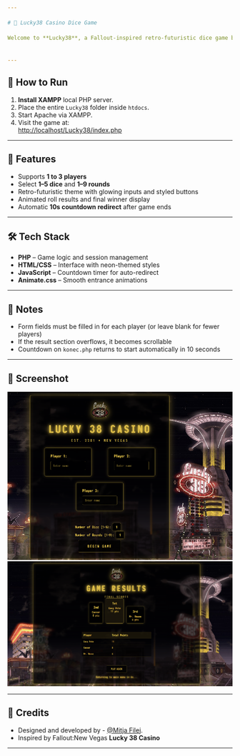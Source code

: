 ```yaml
---

# 🎲 Lucky38 Casino Dice Game

Welcome to **Lucky38**, a Fallout-inspired retro-futuristic dice game built in PHP. This project lets 1–3 players roll dice over multiple rounds to determine the ultimate high roller. The visual style pays tribute to the iconic Lucky 38 casino from New Vegas.


---
```


## 🚀 How to Run

1. **Install XAMPP** local PHP server.
2. Place the entire `Lucky38` folder inside `htdocs`.
3. Start Apache via XAMPP.
4. Visit the game at:  
   [http://localhost/Lucky38/index.php](http://localhost/Lucky38/index.php)

---

## 🧩 Features

- Supports **1 to 3 players**
- Select **1–5 dice** and **1–9 rounds**
- Retro-futuristic theme with glowing inputs and styled buttons
- Animated roll results and final winner display
- Automatic **10s countdown redirect** after game ends

---

## 🛠 Tech Stack

- **PHP** – Game logic and session management
- **HTML/CSS** – Interface with neon-themed styles
- **JavaScript** – Countdown timer for auto-redirect
- **Animate.css** – Smooth entrance animations

---

## 🧪 Notes

- Form fields must be filled in for each player (or leave blank for fewer players)
- If the result section overflows, it becomes scrollable
- Countdown on `konec.php` returns to start automatically in 10 seconds

---

## 📸 Screenshot

![Picture 1](img/picture1.png)
![Gif 1 game](img/pic2.png)

---


## 🤝 Credits

- Designed and developed by - [@Mitja Filej](https://www.github.com/mit72).  
- Inspired by Fallout:New Vegas **Lucky 38 Casino**


---



